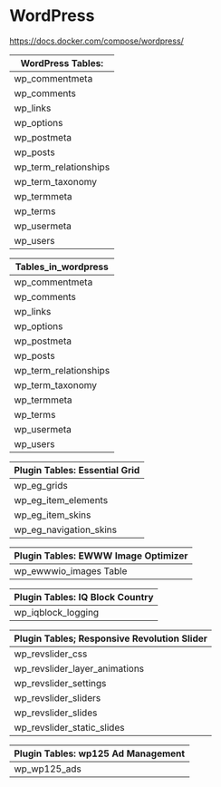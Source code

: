 # WordPress



https://docs.docker.com/compose/wordpress/


| WordPress Tables:             |
|-------------------------------|
| wp_commentmeta                |
| wp_comments                   |
| wp_links                      |
| wp_options                    |
| wp_postmeta                   |
| wp_posts                      |
| wp_term_relationships         |
| wp_term_taxonomy              |
| wp_termmeta                   |
| wp_terms                      |
| wp_usermeta                   |
| wp_users                      |

| Tables_in_wordpress   |
|-----------------------|
| wp_commentmeta        |
| wp_comments           |
| wp_links              |
| wp_options            |
| wp_postmeta           |
| wp_posts              |
| wp_term_relationships |
| wp_term_taxonomy      |
| wp_termmeta           |
| wp_terms              |
| wp_usermeta           |
| wp_users              |

| Plugin Tables: Essential Grid |
|-------------------------------|
| wp_eg_grids                   |
| wp_eg_item_elements           |
| wp_eg_item_skins              |
| wp_eg_navigation_skins        |

| Plugin Tables: EWWW Image Optimizer | 
|-------------------------------------|
| wp_ewwwio_images Table              |

| Plugin Tables: IQ Block Country     | 
|-------------------------------------|
| wp_iqblock_logging                  |

| Plugin Tables; Responsive Revolution Slider |
|---------------------------------------------|
| wp_revslider_css                            |
| wp_revslider_layer_animations               |
| wp_revslider_settings                       |
| wp_revslider_sliders                        |
| wp_revslider_slides                         |
| wp_revslider_static_slides                  |

| Plugin Tables: wp125 Ad Management          |
|---------------------------------------------|
| wp_wp125_ads                                |


